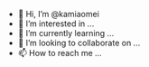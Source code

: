 - 👋 Hi, I’m @kamiaomei
- 👀 I’m interested in ...
- 🌱 I’m currently learning ...
- 💞️ I’m looking to collaborate on ...
- 📫 How to reach me ...

<!---
kamiaomei/kamiaomei is a ✨ special ✨ repository because its `README.md` (this file) appears on your GitHub profile.
You can click the Preview link to take a look at your changes.
--->
